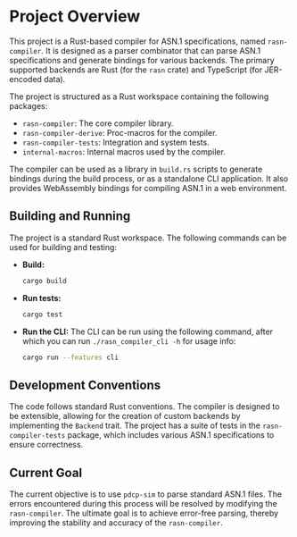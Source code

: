# Project Overview

This project is a Rust-based compiler for ASN.1 specifications, named `rasn-compiler`. It is designed as a parser combinator that can parse ASN.1 specifications and generate bindings for various backends. The primary supported backends are Rust (for the `rasn` crate) and TypeScript (for JER-encoded data).

The project is structured as a Rust workspace containing the following packages:

-   `rasn-compiler`: The core compiler library.
-   `rasn-compiler-derive`: Proc-macros for the compiler.
-   `rasn-compiler-tests`: Integration and system tests.
-   `internal-macros`: Internal macros used by the compiler.

The compiler can be used as a library in `build.rs` scripts to generate bindings during the build process, or as a standalone CLI application. It also provides WebAssembly bindings for compiling ASN.1 in a web environment.

## Building and Running

The project is a standard Rust workspace. The following commands can be used for building and testing:

*   **Build:**
    ```bash
    cargo build
    ```
*   **Run tests:**
    ```bash
    cargo test
    ```
*   **Run the CLI:**
    The CLI can be run using the following command, after which you can run `./rasn_compiler_cli -h` for usage info:
    ```bash
    cargo run --features cli
    ```

## Development Conventions

The code follows standard Rust conventions. The compiler is designed to be extensible, allowing for the creation of custom backends by implementing the `Backend` trait. The project has a suite of tests in the `rasn-compiler-tests` package, which includes various ASN.1 specifications to ensure correctness.

## Current Goal

The current objective is to use `pdcp-sim` to parse standard ASN.1 files. The errors encountered during this process will be resolved by modifying the `rasn-compiler`. The ultimate goal is to achieve error-free parsing, thereby improving the stability and accuracy of the `rasn-compiler`.